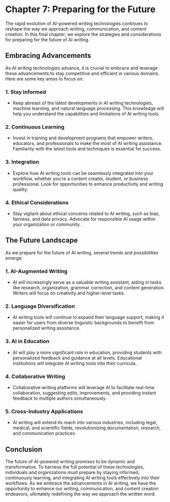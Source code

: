 Chapter 7: Preparing for the Future
===================================

The rapid evolution of AI-powered writing technologies continues to reshape the way we approach writing, communication, and content creation. In this final chapter, we explore the strategies and considerations for preparing for the future of AI writing.

Embracing Advancements
----------------------

As AI writing technologies advance, it is crucial to embrace and leverage these advancements to stay competitive and efficient in various domains. Here are some key areas to focus on:

### 1. **Stay Informed**

* Keep abreast of the latest developments in AI writing technologies, machine learning, and natural language processing. This knowledge will help you understand the capabilities and limitations of AI writing tools.

### 2. **Continuous Learning**

* Invest in training and development programs that empower writers, educators, and professionals to make the most of AI writing assistance. Familiarity with the latest tools and techniques is essential for success.

### 3. **Integration**

* Explore how AI writing tools can be seamlessly integrated into your workflow, whether you're a content creator, student, or business professional. Look for opportunities to enhance productivity and writing quality.

### 4. **Ethical Considerations**

* Stay vigilant about ethical concerns related to AI writing, such as bias, fairness, and data privacy. Advocate for responsible AI usage within your organization or community.

The Future Landscape
--------------------

As we prepare for the future of AI writing, several trends and possibilities emerge:

### 1. **AI-Augmented Writing**

* AI will increasingly serve as a valuable writing assistant, aiding in tasks like research, organization, grammar correction, and content generation. Writers will focus on creativity and higher-level tasks.

### 2. **Language Diversification**

* AI writing tools will continue to expand their language support, making it easier for users from diverse linguistic backgrounds to benefit from personalized writing assistance.

### 3. **AI in Education**

* AI will play a more significant role in education, providing students with personalized feedback and guidance at all levels. Educational institutions will integrate AI writing tools into their curricula.

### 4. **Collaborative Writing**

* Collaborative writing platforms will leverage AI to facilitate real-time collaboration, suggesting edits, improvements, and providing instant feedback to multiple authors simultaneously.

### 5. **Cross-Industry Applications**

* AI writing will extend its reach into various industries, including legal, medical, and scientific fields, revolutionizing documentation, research, and communication practices.

Conclusion
----------

The future of AI-powered writing promises to be dynamic and transformative. To harness the full potential of these technologies, individuals and organizations must prepare by staying informed, continuously learning, and integrating AI writing tools effectively into their workflows. As we embrace the advancements in AI writing, we have the opportunity to enhance our writing, communication, and content creation endeavors, ultimately redefining the way we approach the written word.
